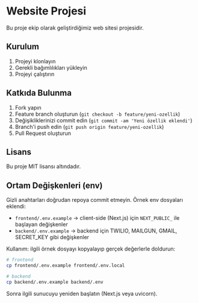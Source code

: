 # Website Projesi

Bu proje ekip olarak geliştirdiğimiz web sitesi projesidir.

## Kurulum

1. Projeyi klonlayın
2. Gerekli bağımlılıkları yükleyin
3. Projeyi çalıştırın

## Katkıda Bulunma

1. Fork yapın
2. Feature branch oluşturun (`git checkout -b feature/yeni-ozellik`)
3. Değişikliklerinizi commit edin (`git commit -am 'Yeni özellik eklendi'`)
4. Branch'i push edin (`git push origin feature/yeni-ozellik`)
5. Pull Request oluşturun

## Lisans

Bu proje MIT lisansı altındadır.

## Ortam Değişkenleri (env)

Gizli anahtarları doğrudan repoya commit etmeyin. Örnek env dosyaları eklendi:

- `frontend/.env.example` → client-side (Next.js) için `NEXT_PUBLIC_` ile başlayan değişkenler
- `backend/.env.example` → backend için TWILIO, MAILGUN, GMAIL, SECRET_KEY gibi değişkenler

Kullanım: ilgili örnek dosyayı kopyalayıp gerçek değerlerle doldurun:

```bash
# frontend
cp frontend/.env.example frontend/.env.local

# backend
cp backend/.env.example backend/.env
```

Sonra ilgili sunucuyu yeniden başlatın (Next.js veya uvicorn).